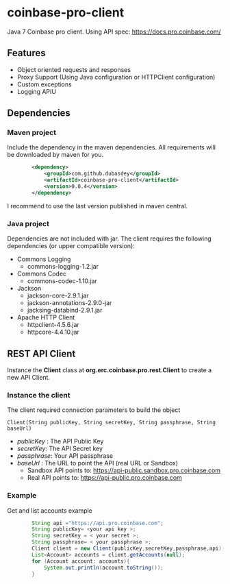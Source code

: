 # coinbase-pro-client

Java 7 Coinbase pro client. Using API spec: https://docs.pro.coinbase.com/



## Features

* Object oriented requests and responses
* Proxy Support (Using Java configuration or HTTPClient configuration)
* Custom exceptions
* Logging APIU


## Dependencies

### Maven project

Include the dependency in the maven dependencies. All requirements will be downloaded by maven for you.

```xml
		<dependency>
			<groupId>com.github.dubasdey</groupId>
			<artifactId>coinbase-pro-client</artifactId>
			<version>0.0.4</version>
		</dependency>
```
I recommend to use the last version published in maven central.

### Java project

Dependencies are not included with jar. The client requires the following dependencies (or upper compatible version):

* Commons Logging
    * commons-logging-1.2.jar
* Commons Codec
    * commons-codec-1.10.jar
* Jackson
    * jackson-core-2.9.1.jar
    * jackson-annotations-2.9.0-jar
    * jacksing-databind-2.9.1.jar
* Apache HTTP Client
    * httpclient-4.5.6.jar 
    * httpcore-4.4.10.jar

## REST API Client

Instance the **Client** class at **org.erc.coinbase.pro.rest.Client** to create a new API Client.

### Instance the client
The client required connection parameters to build the object

    Client(String publicKey, String secretKey, String passphrase, String baseUrl)

* _publicKey_ : The API Public Key
* _secretKey_: The API Secret key
* _passphrase_: Your API passphrase
* _baseUrl_ : The URL to point the API (real URL or Sandbox)
    * Sandbox API points to: https://api-public.sandbox.pro.coinbase.com
    * Real API points to: https://api-public.pro.coinbase.com

### Example

Get and list accounts example

```java
		String api ="https://api.pro.coinbase.com";
		String publicKey= <your api key >;
		String secretKey = < your secret >;
		String passphrase= < your passphrase >;
		Client client = new Client(publicKey,secretKey,passphrase,api);
		List<Account> accounts = client.getAccounts(null);
		for (Account account: accounts){
			System.out.println(account.toString());
		}
```
